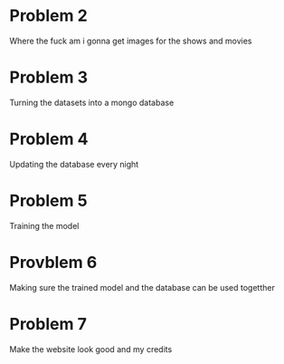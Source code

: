 <!-- # Problem 1
The tsv to csv file cuts off some information about the genre at the end -->
# Problem 2
Where the fuck am i gonna get images for the shows and movies
# Problem 3 
Turning the datasets into a mongo database
# Problem 4 
Updating the database every night
# Problem 5
Training the model
# Provblem 6 
Making sure the trained model and the database can be used togetther
# Problem 7 
Make the website look good and my credits
